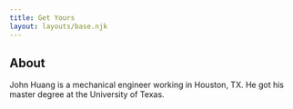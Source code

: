 ```yaml
---
title: Get Yours
layout: layouts/base.njk
---
```


## About

John Huang is a mechanical engineer working in Houston, TX. He got his master degree at the University of Texas. 
